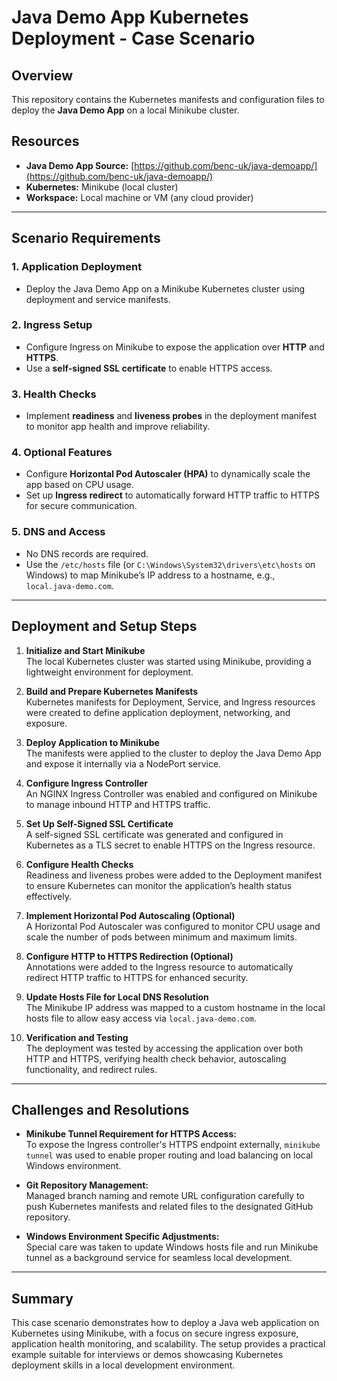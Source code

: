 # Java Demo App Kubernetes Deployment - Case Scenario

## Overview

This repository contains the Kubernetes manifests and configuration files to deploy the **Java Demo App** on a local Minikube cluster.  

## Resources

- **Java Demo App Source:** [https://github.com/benc-uk/java-demoapp/](https://github.com/benc-uk/java-demoapp/)  
- **Kubernetes:** Minikube (local cluster)  
- **Workspace:** Local machine or VM (any cloud provider)

---

## Scenario Requirements

### 1. Application Deployment
- Deploy the Java Demo App on a Minikube Kubernetes cluster using deployment and service manifests.

### 2. Ingress Setup
- Configure Ingress on Minikube to expose the application over **HTTP** and **HTTPS**.
- Use a **self-signed SSL certificate** to enable HTTPS access.

### 3. Health Checks
- Implement **readiness** and **liveness probes** in the deployment manifest to monitor app health and improve reliability.

### 4. Optional Features
- Configure **Horizontal Pod Autoscaler (HPA)** to dynamically scale the app based on CPU usage.
- Set up **Ingress redirect** to automatically forward HTTP traffic to HTTPS for secure communication.

### 5. DNS and Access
- No DNS records are required.
- Use the `/etc/hosts` file (or `C:\Windows\System32\drivers\etc\hosts` on Windows) to map Minikube’s IP address to a hostname, e.g., `local.java-demo.com`.

---

## Deployment and Setup Steps

1. **Initialize and Start Minikube**  
   The local Kubernetes cluster was started using Minikube, providing a lightweight environment for deployment.

2. **Build and Prepare Kubernetes Manifests**  
   Kubernetes manifests for Deployment, Service, and Ingress resources were created to define application deployment, networking, and exposure.

3. **Deploy Application to Minikube**  
   The manifests were applied to the cluster to deploy the Java Demo App and expose it internally via a NodePort service.

4. **Configure Ingress Controller**  
   An NGINX Ingress Controller was enabled and configured on Minikube to manage inbound HTTP and HTTPS traffic.

5. **Set Up Self-Signed SSL Certificate**  
   A self-signed SSL certificate was generated and configured in Kubernetes as a TLS secret to enable HTTPS on the Ingress resource.

6. **Configure Health Checks**  
   Readiness and liveness probes were added to the Deployment manifest to ensure Kubernetes can monitor the application’s health status effectively.

7. **Implement Horizontal Pod Autoscaling (Optional)**  
   A Horizontal Pod Autoscaler was configured to monitor CPU usage and scale the number of pods between minimum and maximum limits.

8. **Configure HTTP to HTTPS Redirection (Optional)**  
   Annotations were added to the Ingress resource to automatically redirect HTTP traffic to HTTPS for enhanced security.

9. **Update Hosts File for Local DNS Resolution**  
   The Minikube IP address was mapped to a custom hostname in the local hosts file to allow easy access via `local.java-demo.com`.

10. **Verification and Testing**  
    The deployment was tested by accessing the application over both HTTP and HTTPS, verifying health check behavior, autoscaling functionality, and redirect rules.

---

## Challenges and Resolutions

- **Minikube Tunnel Requirement for HTTPS Access:**  
  To expose the Ingress controller's HTTPS endpoint externally, `minikube tunnel` was used to enable proper routing and load balancing on local Windows environment.

- **Git Repository Management:**  
  Managed branch naming and remote URL configuration carefully to push Kubernetes manifests and related files to the designated GitHub repository.

- **Windows Environment Specific Adjustments:**  
  Special care was taken to update Windows hosts file and run Minikube tunnel as a background service for seamless local development.

---

## Summary

This case scenario demonstrates how to deploy a Java web application on Kubernetes using Minikube, with a focus on secure ingress exposure, application health monitoring, and scalability. The setup provides a practical example suitable for interviews or demos showcasing Kubernetes deployment skills in a local development environment.

